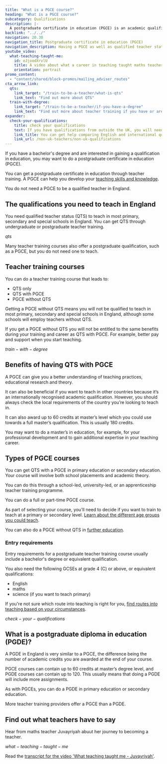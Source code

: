 ```yaml
---
title: "What is a PGCE course?"
heading: "What is a PGCE course?"
subcategory: Qualifications
description: |-
  A postgraduate certificate in education (PGCE) is an academic qualification. Find out how to do a PGCE course through teacher training.
backlink: "../../"
navigation: 20.30
navigation_title: Postgraduate certificate in education (PGCE)
navigation_description: Having a PGCE as well as qualified teacher status (QTS) can help you develop your teaching skills and knowledge.
youtube_video:
  what-teaching-taught-me:
    id: oJjoodXrvlU
    title: A video about what a career in teaching taught maths teacher Juvayriyah
    orientation: portrait
promo_content:
  - "content/shared/block-promos/mailing_adviser_routes"
cta_arrow_link:
  qts:
    link_target: "/train-to-be-a-teacher/what-is-qts"
    link_text: "Find out more about QTS"
  train-with-degree:
    link_target: "/train-to-be-a-teacher/if-you-have-a-degree"
    link_text: "Find out more about teacher training if you have or are studying for a degree"
expander:
  check-your-qualifications:
    title: check your qualifications
    text: If you have qualifications from outside the UK, you will need to show that they meet the standards set for teacher training in England. 
    link_title: You can get help comparing English and international qualifications.
    link_url: /non-uk-teachers/non-uk-qualifications
---
```


If you have a bachelor's degree and are interested in gaining a qualification in education, you may want to do a postgraduate certificate in education (PGCE).

You can get a postgraduate certificate in education through teacher training. A PGCE can help you develop your [teaching skills and knowledge](/life-as-a-teacher/teaching-as-a-career/skills-to-teach).

You do not need a PGCE to be a qualified teacher in England.

## The qualifications you need to teach in England

You need qualified teacher status (QTS) to teach in most primary, secondary and special schools in England. You can get QTS through undergraduate or postgraduate teacher training.

$qts$

Many teacher training courses also offer a postgraduate qualification, such as a PGCE, but you do not need one to teach.

## Teacher training courses

You can do a teacher training course that leads to:

* QTS only
* QTS with PGCE
* PGCE without QTS

Getting a PGCE without QTS means you will not be qualified to teach in most primary, secondary and special schools in England, although some schools will employ teachers without QTS.

If you get a PGCE without QTS you will not be entitled to the same benefits during your training and career as QTS with PGCE. For example, better pay and support when you start teaching.

$train-with-degree$

## Benefits of having QTS with PGCE

A PGCE can give you a better understanding of teaching practices, educational research and theory.

It can also be beneficial if you want to teach in other countries because it’s an internationally recognised academic qualification. However, you should always check the local requirements of the country you’re looking to teach in.

It can also award up to 60 credits at master’s level which you could use towards a full master’s qualification. This is usually 180 credits.

You may want to do a master’s in education, for example, for your professional development and to gain additional expertise in your teaching career.

## Types of PGCE courses

You can get QTS with a PGCE in primary education or secondary education. Your course will involve both school placements and academic theory.

You can do this through a school-led, university-led, or an apprenticeship teacher training programme.

You can do a full or part-time PGCE course.

As part of selecting your course, you'll need to decide if you want to train to teach at a primary or secondary level. [Learn about the different age groups you could teach](/life-as-a-teacher/age-groups-and-specialisms/age-groups-you-could-teach).

You can also do a PGCE without QTS in [further education](/life-as-a-teacher/age-groups-and-specialisms/further-education-teachers).

### Entry requirements

Entry requirements for a postgraduate teacher training course usually include a bachelor's degree or equivalent qualification.

You also need the following GCSEs at grade 4 (C) or above, or equivalent qualifications:

* English
* maths
* science (if you want to teach primary)

If you're not sure which route into teaching is right for you, [find routes into teaching based on your circumstances](/routes-into-teaching). 

$check-your-qualifications$

## What is a postgraduate diploma in education (PGDE)?

A PGDE in England is very similar to a PGCE, the difference being the number of academic credits you are awarded at the end of your course.

PGCE courses can contain up to 60 credits at master’s degree level, and PGDE courses can contain up to 120. This usually means that doing a PGDE will include more assignments.

As with PGCEs, you can do a PGDE in primary education or secondary education.

More teacher training providers offer a PGCE than a PGDE.

## Find out what teachers have to say

Hear from maths teacher Juvayriyah abuut her journey to becoming a teacher.

$what-teaching-taught-me$

Read the [transcript for the video 'What teaching taught me - Juvayriyah'](/shared/transcripts/what-teaching-taught-me-juvayriyah).